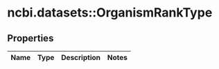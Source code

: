 # ncbi.datasets::OrganismRankType

## Properties
Name | Type | Description | Notes
------------ | ------------- | ------------- | -------------


